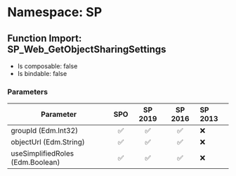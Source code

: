 # Namespace: SP

## Function Import: SP_Web_GetObjectSharingSettings

- Is composable: false
- Is bindable: false

### Parameters

Parameter | SPO | SP 2019 | SP 2016 | SP 2013
----------|:---:|:-------:|:-------:|:-------
groupId (Edm.Int32) | ✅ | ✅ | ✅ | ❌
objectUrl (Edm.String) | ✅ | ✅ | ✅ | ❌
useSimplifiedRoles (Edm.Boolean) | ✅ | ✅ | ✅ | ❌